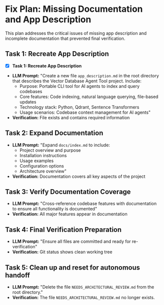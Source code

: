 # Fix Plan: Missing Documentation and App Description

This plan addresses the critical issues of missing app description and incomplete documentation that prevented final verification.

## Task 1: Recreate App Description
- [x] **Task 1: Recreate App Description**
- **LLM Prompt:** "Create a new file `app_description.md` in the root directory that describes the Vector Database Agent Tool project. Include:
  - Purpose: Portable CLI tool for AI agents to index and query codebases
  - Core features: Code indexing, natural language querying, file-based updates
  - Technology stack: Python, Qdrant, Sentence Transformers
  - Usage scenarios: Codebase context management for AI agents"
- **Verification:** File exists and contains required information

## Task 2: Expand Documentation
- **LLM Prompt:** "Expand `docs/index.md` to include:
  - Project overview and purpose
  - Installation instructions
  - Usage examples
  - Configuration options
  - Architecture overview"
- **Verification:** Documentation covers all key aspects of the project

## Task 3: Verify Documentation Coverage
- **LLM Prompt:** "Cross-reference codebase features with documentation to ensure all functionality is documented"
- **Verification:** All major features appear in documentation

## Task 4: Final Verification Preparation
- **LLM Prompt:** "Ensure all files are committed and ready for re-verification"
- **Verification:** Git status shows clean working tree

## Task 5: Clean up and reset for autonomous handoff
- **LLM Prompt:** "Delete the file `NEEDS_ARCHITECTURAL_REVIEW.md` from the root directory."
- **Verification:** The file `NEEDS_ARCHITECTURAL_REVIEW.md` no longer exists.